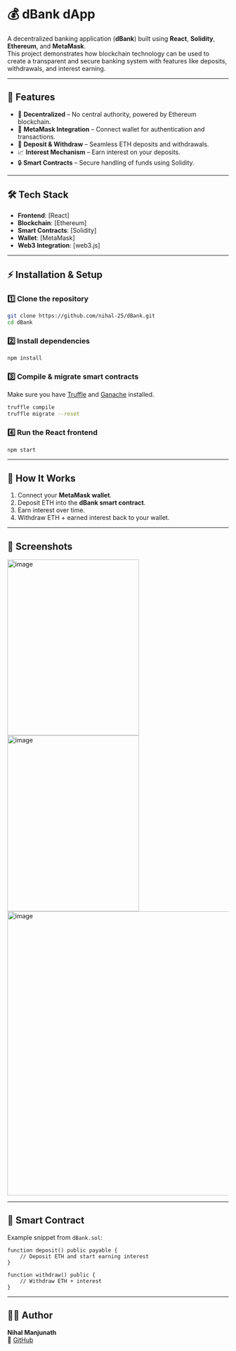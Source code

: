 # 💰 dBank dApp

A decentralized banking application (**dBank**) built using **React**, **Solidity**, **Ethereum**, and **MetaMask**.  
This project demonstrates how blockchain technology can be used to create a transparent and secure banking system with features like deposits, withdrawals, and interest earning.

---

## 🚀 Features
- 🔗 **Decentralized** – No central authority, powered by Ethereum blockchain.
- 👛 **MetaMask Integration** – Connect wallet for authentication and transactions.
- 💸 **Deposit & Withdraw** – Seamless ETH deposits and withdrawals.
- 📈 **Interest Mechanism** – Earn interest on your deposits.
- 🔒 **Smart Contracts** – Secure handling of funds using Solidity.

---

## 🛠 Tech Stack
- **Frontend**: [React]  
- **Blockchain**: [Ethereum]
- **Smart Contracts**: [Solidity]  
- **Wallet**: [MetaMask]
- **Web3 Integration**: [web3.js]

---


## ⚡ Installation & Setup

### 1️⃣ Clone the repository
```bash
git clone https://github.com/nihal-25/dBank.git
cd dBank
```

### 2️⃣ Install dependencies
```bash
npm install
```

### 3️⃣ Compile & migrate smart contracts
Make sure you have [Truffle](https://trufflesuite.com/) and [Ganache](https://trufflesuite.com/ganache/) installed.
```bash
truffle compile
truffle migrate --reset
```

### 4️⃣ Run the React frontend
```bash
npm start
```

---

## 🏦 How It Works
1. Connect your **MetaMask wallet**.  
2. Deposit ETH into the **dBank smart contract**.  
3. Earn interest over time.  
4. Withdraw ETH + earned interest back to your wallet.  

---

## 📸 Screenshots
<img width="300" height="400" alt="image" src="https://github.com/user-attachments/assets/0cbe470d-c7bc-40a1-ad71-ce6511c01b9f" />

<img width="300" height="400" alt="image" src="https://github.com/user-attachments/assets/59d6abdf-8906-48e4-8f6b-dafbafdbe186" />

<img width="861" height="646" alt="image" src="https://github.com/user-attachments/assets/8aaa6a6a-dc74-4bb0-9c27-80ad0282534b" />


---

## 📜 Smart Contract
Example snippet from `dBank.sol`:
```solidity
function deposit() public payable {
    // Deposit ETH and start earning interest
}

function withdraw() public {
    // Withdraw ETH + interest
}
```

---


## 👨‍💻 Author
**Nihal Manjunath**  
🔗 [GitHub](https://github.com/nihal-25)
